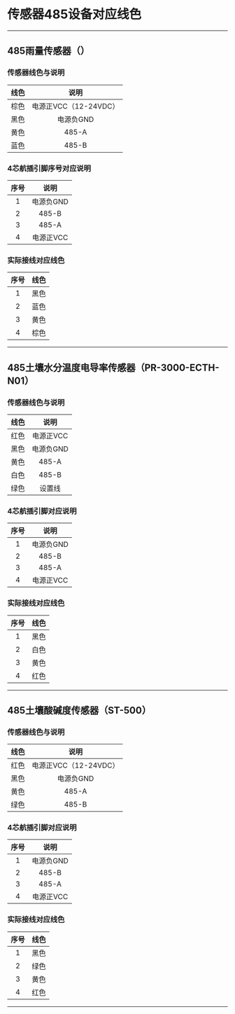 # 传感器485设备对应线色

---

## 485雨量传感器（）

### 传感器线色与说明

| 线色 |         说明          |
| :--: | :-------------------: |
| 棕色 | 电源正VCC（12-24VDC） |
| 黑色 |       电源负GND       |
| 黄色 |         485-A         |
| 蓝色 |         485-B         |

### 4芯航插引脚序号对应说明

| 序号 |   说明    |
| :--: | :-------: |
|  1   | 电源负GND |
|  2   |   485-B   |
|  3   |   485-A   |
|  4   | 电源正VCC |

### 实际接线对应线色

| 序号 | 线色 |
| :--: | :--: |
|  1   | 黑色 |
|  2   | 蓝色 |
|  3   | 黄色 |
|  4   | 棕色 |



---

## 485土壤水分温度电导率传感器（PR-3000-ECTH-N01）

### 传感器线色与说明

| 线色 |   说明    |
| :--: | :-------: |
| 红色 | 电源正VCC |
| 黑色 | 电源负GND |
| 黄色 |   485-A   |
| 白色 |   485-B   |
| 绿色 |  设置线   |

### 4芯航插引脚对应说明

| 序号 |   说明    |
| :--: | :-------: |
|  1   | 电源负GND |
|  2   |   485-B   |
|  3   |   485-A   |
|  4   | 电源正VCC |

### 实际接线对应线色

| 序号 | 线色 |
| :--: | :--: |
|  1   | 黑色 |
|  2   | 白色 |
|  3   | 黄色 |
|  4   | 红色 |



---

## 485土壤酸碱度传感器（ST-500）

### 传感器线色与说明

| 线色 |         说明          |
| :--: | :-------------------: |
| 红色 | 电源正VCC（12-24VDC） |
| 黑色 |       电源负GND       |
| 黄色 |         485-A         |
| 绿色 |         485-B         |

### 4芯航插引脚对应说明

| 序号 |   说明    |
| :--: | :-------: |
|  1   | 电源负GND |
|  2   |   485-B   |
|  3   |   485-A   |
|  4   | 电源正VCC |

### 实际接线对应线色

| 序号 | 线色 |
| :--: | :--: |
|  1   | 黑色 |
|  2   | 绿色 |
|  3   | 黄色 |
|  4   | 红色 |

------

